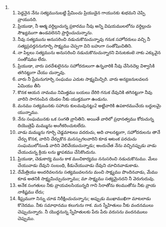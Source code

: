 <ol>
  <li>
    <ol>
      <li>పెద్దనైన నేను సత్యమునుబట్టి ప్రేమించు ప్రియుడైన గాయునకు శుభమని చెప్పి వ్రాయునది.</li>
      <li>ప్రియుడా, నీ ఆత్మ వర్ధిల్లుచున్న ప్రకారము నీవు అన్ని విషయములలోను వర్ధిల్లుచు సౌఖ్యముగా ఉండవలెనని ప్రార్థించుచున్నాను.</li>
      <li>నీవు సత్యమును అనుసరించి నడుచుకొనుచున్నావు గనుక సహోదరులు వచ్చి నీ సత్యప్రవర్తననుగూర్చి సాక్ష్యము చెప్పగా విని బహుగా సంతోషించితిని.</li>
      <li>నా పిల్లలు సత్యమును అనుసరించి నడుచుకొనుచున్నారని వినుటకంటె నాకు ఎక్కువైన సంతోషము లేదు.</li>
      <li>ప్రియుడా, వారు పరదేశులైనను సహోదరులుగా ఉన్నవారికి నీవు చేసినదెల్ల విశ్వాసికి తగినట్టుగా చేయు చున్నావు.</li>
      <li>వారు నీ ప్రేమనుగూర్చి సంఘము ఎదుట సాక్ష్యమిచ్చిరి. వారు అన్యజనులవలన ఏమియు తీసి</li>
      <li>కొనక ఆయన నామము నిమిత్తము బయలు దేరిరి గనుక దేవునికి తగినట్టుగా నీవు వారిని సాగనంపిన యెడల నీకు యుక్తముగా ఉండును.</li>
      <li>మనము సత్యమునకు సహాయ కులమవునట్టు2 అట్టివారికి ఉపకారముచేయ బద్ధులమై యున్నాము.</li>
      <li>నేను సంఘమునకు ఒక సంగతి వ్రాసితిని. అయితే వారిలో  ప్రధానత్వము  కోరుచున్న  దియొత్రెఫే మమ్మును అంగీకరించుటలేదు.</li>
      <li>వాడు మమ్మును గూర్చి చెడ్డమాటలు వదరుచు, అది చాలనట్టుగా, సహోదరులను తానే చేర్చు కొనక, వారిని చేర్చుకొన మనస్సుగలవారిని కూడ ఆటంక పరచుచు సంఘములోనుండి వారిని వెలివేయుచున్నాడు; అందుచేత నేను వచ్చినప్పుడు వాడు చేయుచున్న క్రియ లను జ్ఞాపకము చేసికొందును.</li>
      <li>ప్రియుడా, చెడుకార్య మును కాక మంచికార్యము ననుసరించి నడుచుకొనుము. మేలు చేయువాడు దేవుని సంబంధి, కీడుచేయువాడు దేవుని చూచినవాడుకాడు.</li>
      <li>దేమేత్రియు అందరివలనను సత్యమువలనను మంచి సాక్ష్యము పొందినవాడు, మేము కూడ అతనికి సాక్ష్యమిచ్చుచున్నాము; మా సాక్ష్యము సత్యమైనదని నీ వెరుగుదువు.</li>
      <li>అనేక సంగతులు నీకు వ్రాయవలసియున్నది గాని సిరాతోను కలముతోను నీకు వ్రాయ నాకిష్టము లేదు;</li>
      <li>శీఘ్రముగా నిన్ను చూడ నిరీక్షించుచున్నాను; అప్పుడు ముఖాముఖిగా మాటలాడు కొనెదము. నీకు సమాధానము కలుగును గాక. మన స్నేహితులు నీకు వందనములు చెప్పుచున్నారు. నీ యొద్దనున్న స్నేహితులకు పేరు పేరు వరుసను వందనములు చెప్పుము.</li>
    </ol>
  </li>
</ol>